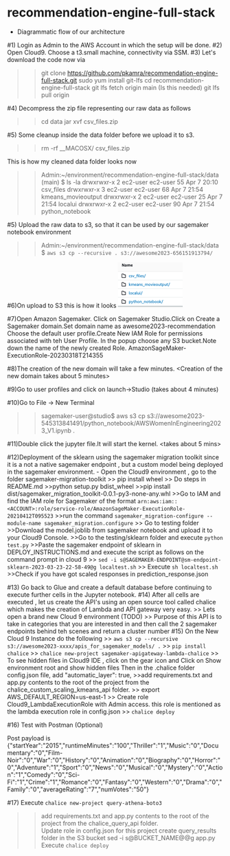 # recommendation-engine-full-stack



- Diagrammatic flow of our architecture


#1) Login as Admin to the AWS Account in which the setup will be done.
#2) Open Cloud9. Choose a t3.small machine, connectivity via SSM. 
#3) Let's download the code now via 
>>  git clone https://github.com/pkamra/recommendation-engine-full-stack.git
>>  sudo yum install git-lfs
>>  cd recommendation-engine-full-stack
>>  git lfs fetch origin main (Is this needed)
>>  git lfs pull origin

#4) Decompress the zip file representing our raw data as follows
>>  cd data
>>  jar xvf csv_files.zip 

#5) Some cleanup inside the data folder before we upload it to s3.
>>  rm -rf __MACOSX/ csv_files.zip 

This is how my cleaned data folder looks now
>> Admin:~/environment/recommendation-engine-full-stack/data (main) $ ls -la
>> drwxrwxr-x 2 ec2-user ec2-user  55 Apr  7 20:10 csv_files
>> drwxrwxr-x 3 ec2-user ec2-user  68 Apr  7 21:54 kmeans_movieoutput
>> drwxrwxr-x 2 ec2-user ec2-user  25 Apr  7 21:54 localui
>> drwxrwxr-x 2 ec2-user ec2-user  90 Apr  7 21:54 python_notebook


#5) Upload the raw data to s3, so that it can be used by our sagemaker notebook environment
>> Admin:~/environment/recommendation-engine-full-stack/data $ `aws s3 cp --recursive . s3://awesome2023-656151913794/`

#6)On upload to S3 this is how it looks 
![plot](s3structureafterupload.png)

#7)Open Amazon Sagemaker. Click on Sagemaker Studio.Click on Create a Sagemaker domain.Set domain name as awesome2023-recommendation
Choose the default user profile.Create New IAM Role  for permissions associated with teh User Profile. In the popup choose any S3 bucket.Note down the name of the newly created Role.  AmazonSageMaker-ExecutionRole-20230318T214355 

#8)The creation of the new domain will take a few minutes.
<While this is going on we will go over a few slides>
<Creation of the new domain takes about 5 minutes>

#9)Go to user profiles and click on launch->Studio (takes about 4 minutes)

#10)Go to File -> New Terminal
>>sagemaker-user@studio$ aws s3 cp s3://awesome2023-545313841491/python_notebook/AWSWomenInEngineering2023_V1.ipynb .

#11)Double click the jupyter file.It will start the kernel. <takes about 5 mins>


#12)Deployment of the sklearn using the sagemaker migration toolkit since it is a not a native sagemaker endpoint , but a  custom model being deployed in the sagemaker environment.
    -  Open the Cloud9 environment , go to the folder sagemaker-migration-toolkit
    >> pip install wheel
    >> Do steps in README.md 
        >>python setup.py bdist_wheel
        >>pip install dist/sagemaker_migration_toolkit-0.0.1-py3-none-any.whl
        >>Go to IAM and find the IAM role for Sagemaker of the format `arn:aws:iam::<ACCOUNT>:role/service-role/AmazonSageMaker-ExecutionRole-20210412T095523`
        >>run the command `sagemaker_migration-configure --module-name sagemaker_migration.configure`
    >> Go to testing folder 
        >>Download the model.joblib from sagemaker notebook and upload it to your Cloud9 Console.
        >>Go to the testing/sklearn folder and execute `python test.py`
    >>Paste the sagemaker endpoint of sklearn in DEPLOY_INSTRUCTIONS.md and execute the script as follows on the command prompt in cloud 9
        >> `sed -i s@SAGEMAKER-ENDPOINT@sm-endpoint-sklearn-2023-03-23-22-58-49@g localtest.sh`
        >> Execute `sh localtest.sh`
        >>Check if you have got scaled responses in prediction_response.json

#13) Go back to Glue and create a default database before continuing to execute further cells in the Jupyter notebook.
#14) After all cells are executed , let us create the API's using an open source tool called chalice which makes the creation of Lambda and API gateway very easy.
    >> Lets open a brand new Cloud 9 environment (TODO)
    >> Purpose of this API is to take in categories that you are interested in and then call the 2 sagemaker endpoints behind teh scenes and return a cluster number
#15) On the New Cloud 9 Instance do the following
    >> `aws s3 cp --recursive  s3://awesome2023-xxxx/apis_for_sagemaker_models/ .`
    >> `pip install chalice`
    >> `chalice new-project sagemaker-apigateway-lambda-chalice`
    >> To see hidden files in Cloud9 IDE , click on the gear icon and Click on Show environment root and show hidden files
    Then in the .chalice folder config.json file, add "automatic_layer": true, 
    >>add requirements.txt and app.py contents to the root of the project from the chalice_custom_scaling_kmeans_api folder. 
    >> export AWS_DEFAULT_REGION=us-east-1
    >> Create role Cloud9_LambdaExecutionRole with Admin access. this role is mentioned as the lambda execution role in config.json
    >> `chalice deploy`

#16) Test with Postman (Optional)

Post payload is {"startYear":"2015","runtimeMinutes":"100","Thriller":"1","Music":"0","Documentary":"0","Film-Noir":"0","War":"0","History":"0","Animation":"0","Biography":"0","Horror":"0","Adventure":"1","Sport":"0","News":"0","Musical":"0","Mystery":"0","Action":"1","Comedy":"0","Sci-Fi":"1","Crime":"1","Romance":"0","Fantasy":"0","Western":"0","Drama":"0","Family":"0","averageRating":"7","numVotes":"50"}

#17) Execute `chalice new-project query-athena-boto3`
   >> add requirements.txt and app.py contents to the root of the project from the chalice_query_api folder.  
   >>  Update role in config.json for this project
   >>create query_results folder in the S3 bucket
   >>sed -i s@BUCKET_NAME@<your bucket name>@g app.py
   >> Execute `chalice deploy`





